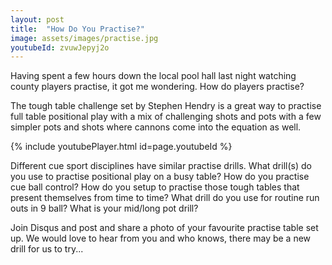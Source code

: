 ```yaml
---
layout: post
title:  "How Do You Practise?"
image: assets/images/practise.jpg
youtubeId: zvuwJepyj2o
---
```

Having spent a few hours down the local pool hall last night watching county players practise, it got me wondering.  How do players practise?  

The tough table challenge set by Stephen Hendry is a great way to practise full table positional play with a mix of challenging shots and pots with a few simpler pots and shots where cannons come into the equation as well. 

<!-- https://www.youtube.com/watch?v=zvuwJepyj2o -->

{% include youtubePlayer.html id=page.youtubeId %}
<!-- <iframe src="https://docs.google.com/forms/d/e/1FAIpQLSfhuiTJJFYLYw_NKe644MFKj3NArdD6Xxaw-MuF6Jez-3EZuw/viewform?usp=sf_link embedded=true" width="640" height="864" frameborder="0" marginheight="0" marginwidth="0">Loading…</iframe> -->

<p></p>Different cue sport disciplines have similar practise drills. What drill(s) do you use to practise positional play on a busy table?  How do you practise cue ball control?  How do you setup to practise those tough tables that present themselves from time to time? What drill do you use for routine run outs in 9 ball? What is your mid/long pot drill?  
<p></p>
Join Disqus and post and share a photo of your favourite practise table set up. We would love to hear from you and who knows, there may be a new drill for us to try...